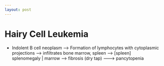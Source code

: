 ```yaml
---
layout: post
---
```



# Hairy Cell Leukemia

- Indolent B cell neoplasm --> Formation of lymphocytes with cytoplasmic projections --> infiltrates bone marrow, spleen --> [spleen] splenomegaly | marrow --> fibrosis (dry tap) ---> pancytopenia 

